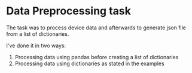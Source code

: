 Data Preprocessing task
================================

The task was to process device data and afterwards to generate json file from a list of dictionaries.

I've done it in two ways:
1. Processing data using pandas before creating a list of dictionaries
2. Processing data using dictionaries as stated in the examples
